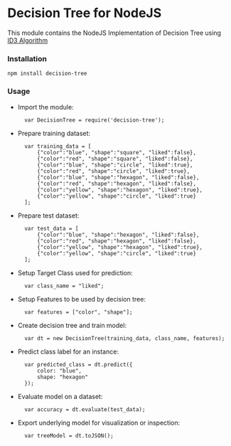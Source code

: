 Decision Tree for NodeJS
========================

This module contains the NodeJS Implementation of Decision Tree using [ID3 Algorithm](http://en.wikipedia.org/wiki/ID3_algorithm)

### Installation
	npm install decision-tree

### Usage

* Import the module:

		var DecisionTree = require('decision-tree');
	
* Prepare training dataset:

		var training_data = [
			{"color":"blue", "shape":"square", "liked":false},
			{"color":"red", "shape":"square", "liked":false},
			{"color":"blue", "shape":"circle", "liked":true},
			{"color":"red", "shape":"circle", "liked":true},
			{"color":"blue", "shape":"hexagon", "liked":false},
			{"color":"red", "shape":"hexagon", "liked":false},
			{"color":"yellow", "shape":"hexagon", "liked":true},
			{"color":"yellow", "shape":"circle", "liked":true}
		];
	
* Prepare test dataset:

		var test_data = [
			{"color":"blue", "shape":"hexagon", "liked":false},
			{"color":"red", "shape":"hexagon", "liked":false},
			{"color":"yellow", "shape":"hexagon", "liked":true},
			{"color":"yellow", "shape":"circle", "liked":true}
		];
	
* Setup Target Class used for prediction:
	
		var class_name = "liked";

* Setup Features to be used by decision tree:

		var features = ["color", "shape"];
	
* Create decision tree and train model:
	
		var dt = new DecisionTree(training_data, class_name, features);
	
* Predict class label for an instance:

		var predicted_class = dt.predict({
			color: "blue",
			shape: "hexagon"
		});
	
* Evaluate model on a dataset:
	
		var accuracy = dt.evaluate(test_data);

* Export underlying model for visualization or inspection:

		var treeModel = dt.toJSON();